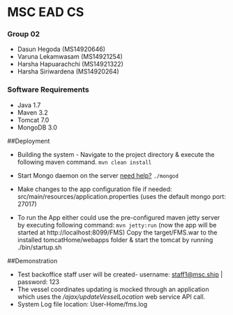 # MSC EAD CS
<h3>Group 02</h3>
<ul>
<li>Dasun Hegoda (MS14920646)</li>
<li>Varuna Lekamwasam (MS14921254)</li>
<li>Harsha Hapuarachchi (MS14921322)</li>
<li>Harsha Siriwardena (MS14920264)</li>
</ul>
<h3>Software Requirements</h3>
<ul>
<li>Java 1.7</li>
<li>Maven 3.2</li>
<li>Tomcat 7.0</li>
<li>MongoDB 3.0</li>
</ul>


##Deployment
* Building the system - Navigate to the project directory & execute the following maven command.
`mvn clean install`

* Start Mongo daemon on the server [need help?](http://docs.mongodb.org/master/tutorial/manage-mongodb-processes/)
`./mongod`

* Make changes to the app configuration file if needed: src/main/resources/application.properties (uses the default mongo port: 27017)

* To run the App either could use the pre-configured maven jetty server by executing following command: `mvn jetty:run` (now the app will be started at http://localhost:8099/FMS)
Copy the target/FMS.war to the installed tomcatHome/webapps folder & start the tomcat by running ./bin/startup.sh

##Demonstration
* Test backoffice staff user will be created- username: staff1@msc.ship | password: 123
* The vessel coordinates updating is mocked through an application which uses the */ajax/updateVesselLocation* web service API call. 
* System Log file location: User-Home/fms.log










